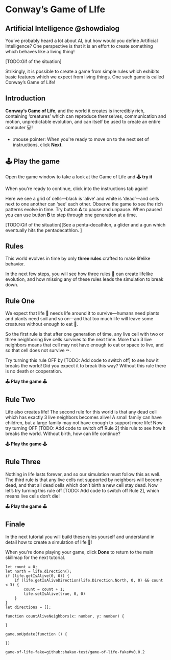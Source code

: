 # Conway’s Game of LIfe

## Artificial Intelligence @showdialog
You’ve probably heard a lot about AI, but how would you define 
Artificial Intelligence? One perspective is that it is an effort to 
create something which behaves like a living thing!  

[TODO:Gif of the situation]

Strikingly, it is possible to create a game from simple rules 
which exhibits basic features which we expect from living things. One such game is called Conway’s Game of Life!


##  Introduction

**Conway’s Game of Life**, and the world it creates is incredibly rich, 
containing ‘creatures’ which can reproduce themselves, 
communication and motion, unpredictable evolution, and can itself be used to 
create an entire computer 💻! 

- :mouse pointer: When you're ready to move on to the next set of instructions, click **Next**.

## 🕹️ Play the game

Open the game window to take a look at the Game of Life and **🕹️ try it** 

When you're ready to continue, click into the instructions tab again!

Here we see a grid of cells—black is ‘alive’ and white is ‘dead’—and cells 
next to one another can ‘see’ each other. Observe the game to see
the rich patterns evolve in time. Try button **A** to pause and unpause. 
When paused you can use button **B** to step through one generation at a time. 

[TODO:Gif of the situation][See a penta-decathlon, a glider and a gun which eventually hits the pentadecathlon. ]

## Rules

This world evolves in time by only **three rules** crafted to make lifelike behavior.

In the next few steps, you will see how three rules 📜 
can create lifelike evolution, and how missing any of these rules leads the simulation to break down. 


## Rule One

We expect that life 🌱 needs life around it to survive—humans need plants and plants 
need soil and so on—and that too much life will leave some creatures without 
enough to eat 🥣. 

So the first rule is that after one generation of time, any live cell with two or three 
neighboring live cells survives to the next time. More than 3 live neighbors means that cell may not have enough to eat or
space to live, and so that cell does not survive ⚰️.

Try turning this rule OFF by [TODO: Add code to switch off] to see how it breaks the world! 
Did you expect it to break this way? Without this rule there is no death or cooperation. 

**🕹️ Play the game 🕹️**

## Rule Two

Life also creates life! The second rule for this world is that any dead cell 
which has exactly 3 live neighbors becomes alive! 
A small family can have children, but a large family may not have enough 
to support more life! Now try turning OFF [TODO: Add code to switch off Rule 2] this rule to see how it breaks 
the world. Without birth, how can life continue? 

**🕹️ Play the game 🕹️**

## Rule Three

Nothing in life lasts forever, and so our simulation must follow this as well.
The third rule is that any live cells not supported by neighbors will become
 dead, and that all dead cells which don’t birth a new cell stay dead. 
 Now let’s try turning this rule off [TODO: Add code to switch off Rule 2], which means live cells don’t die! 

**🕹️ Play the game 🕹️**

## Finale


In the next tutorial you will build these rules yourself and understand in detail 
how to create a simulation of life 🌱! 

When you're done playing your game, click **Done** to return to the 
main skillmap for the next tutorial.


```ghost
let count = 0;
let north = life.direction();
if (life.getIsAlive(0, 0)) {
    if (life.getIsAliveDirection(life.Direction.North, 0, 0) && count < 3) {
        count = count + 1;
        life.setIsAlive(true, 0, 0)
    }
}
let directions = [];
```

```template
function countAliveNeighbors(x: number, y: number) {

}

game.onUpdate(function () {
	
})
```

```package
game-of-life-fake=github:shakao-test/game-of-life-fake#v0.0.2
```
